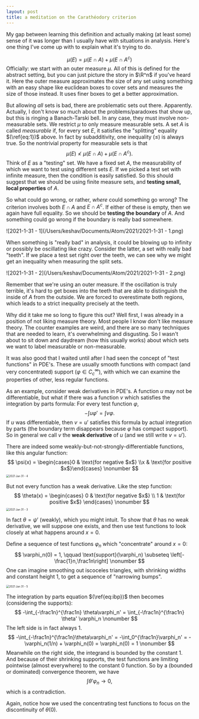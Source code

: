 ```yaml
---
layout: post
title: a meditation on the Carathéodory criterion
---
```


My gap between learning this definition and actually making (at least some) sense of it was longer than I usually have with situations in analysis. Here's one thing I've come up with to explain what it's trying to do.

$$
\mu(E) = \mu(E\cap A) + \mu(E\cap A^c) \label{eq:1}
$$
Officially: we start with an outer measure $\mu$. All of this is defined for the abstract setting, but you can just picture the story in $\R^n$ if you've heard it. Here the outer measure approximates the size of any set using something with an easy shape like euclidean boxes to cover sets and measures the size of those instead. It uses finer boxes to get a better approximation.

But allowing *all* sets is bad, there are problematic sets out there. Apparently. Actually, I don't know so much about the problems/paradoxes that show up, but this is ringing a Banach-Tarski bell. In any case, they must involve non-measurable sets. We restrict $\mu$ to only measure measurable sets. A set $A$ is called *measurable* if, for every set $E$, it satisfies the "splitting" equality $(\ref{eq:1})$ above. In fact by subadditivity, one inequality ($\leq$) is always true. So the nontrivial property for measurable sets is that
$$
\mu(E) \not< \mu(E\cap A) + \mu(E\cap A^c). \nonumber
$$
Think of $E$ as a "testing" set. We have a fixed set $A$, the measurability of which we want to test using different sets $E$. If we picked a test set with infinite measure, then the condition is easily satisfied. So this should suggest that we should be using finite measure sets, and **testing small, local properties** of $A$. 

So what could go wrong, or rather, *where* could something go wrong? The criterion involves both $E\cap A$ and $E\cap A^c$. If either of these is empty, then we again have full equality. So we should be **testing the boundary** of $A.$ And something could go wrong if the boundary is really bad somewhere. 

![2021-1-31 - 1](/Users/keshav/Documents/Atom/2021/2021-1-31 - 1.png)

When something is "really bad" in analysis, it could be blowing up to infinity or possibly be oscillating like crazy. Consider the latter, a set with really bad "teeth". If we place a test set right over the teeth, we can see why we might get an inequality when measuring the split sets.

![2021-1-31 - 2](/Users/keshav/Documents/Atom/2021/2021-1-31 - 2.png)

Remember that we're using an outer measure. If the oscillation is truly terrible, it's hard to get boxes into the teeth that are able to distinguish the inside of $A$ from the outside. We are forced to overestimate both regions, which leads to a strict inequality precisely at the teeth.

Why did it take me so long to figure this out? Well first, I was already in a position of not liking measure theory. Most people I know don't like measure theory. The counter examples are weird, and there are so many techniques that are needed to learn, it's overwhelming and disgusting. So I wasn't about to sit down and daydream (how this usually works) about which sets we want to label measurable or non-measurable.

It was also good that I waited until after I had seen the concept of "test functions" in PDE's. These are usually smooth functions with compact (and very concentrated) support ($\varphi\in C_c^\infty$), with which we can examine the properties of other, less regular functions.

As an example, consider weak derivatives in PDE's. A function $u$ may not be differentiable, but what if there was a function $v$ which satisfies the integration by parts formula: For every test function $\varphi$,
$$
-\int u\varphi' = \int v \varphi.\label{eq:ibp}
$$
If $u$ was differentiable, then $v=u'$ satisfies this formula by actual integration by parts (the boundary term disappears because $\varphi$ has compact support). So in general we call $v$ the **weak derivative** of $u$ (and we still write $v=u'$).

There are indeed some weakly-but-not-strongly-differentiable functions, like this angular function:
$$
\psi(x) = \begin{cases}0 & \text{for negative $x$} \\x & \text{for positive $x$}\end{cases} \nonumber
$$
<img src="/Users/keshav/Documents/Atom/2021/2021-1-31 - 4.png" alt="2021 Jan 31 - 4" style="zoom:50%;" />

But not every function has a weak derivative. Like the step function:
$$
\theta(x) = 
\begin{cases}
0 & \text{for negative $x$} \\
1 & \text{for positive $x$}
\end{cases} \nonumber
$$
<img src="/Users/keshav/Documents/Atom/2021/2021-1-31 - 3.png" alt="2021 Jan 31 - 3" style="zoom:50%;" />

In fact $\theta = \psi'$ (weakly), which you might intuit. To show that $\theta$ has no weak derivative, we will suppose one exists, and then use test functions to look closely at what happens around $x=0$.

Define a sequence of test functions $\varphi_n$ which "concentrate" around $x=0$:
$$
\varphi_n(0) = 1, \qquad \text{support}(\varphi_n) \subseteq \left[-\frac{1}n,\frac1n\right]
\nonumber
$$
One can imagine smoothing out iscoceles triangles, with shrinking widths and constant height 1, to get a sequence of "narrowing bumps". 

<img src="/Users/keshav/Documents/Atom/2021/2021-1-31 - 5.png" alt="2021 Jan 31 - 5" style="zoom:50%;" />

The integration by parts equation $(\ref{eq:ibp})$ then becomes (considering the supports):
$$
-\int_{-\frac1n}^{\frac1n} \theta\varphi_n' = \int_{-\frac1n}^{\frac1n} \theta' \varphi_n 
\nonumber
$$
The left side is in fact always 1.
$$
-\int_{-\frac1n}^{\frac1n}\theta\varphi_n' = -\int_0^{\frac1n}\varphi_n' = -\varphi_n(1/n) + \varphi_n(0) = \varphi_n(0) = 1
\nonumber
$$
Meanwhile on the right side, the integrand is bounded by the constant 1. And because of their shrinking supports, the test functions are limiting pointwise (almost everywhere) to the constant 0 function. So by a (bounded or dominated) convergence theorem, we have
$$
\nonumber
\int \theta'\varphi_n \longrightarrow 0,
$$
which is a contradiction. 

Again, notice how we used the concentrating test functions to focus on the discontinuity of $\theta(0)$.
